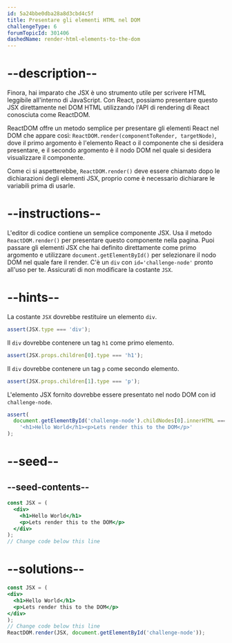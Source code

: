 ```yaml
---
id: 5a24bbe0dba28a8d3cbd4c5f
title: Presentare gli elementi HTML nel DOM
challengeType: 6
forumTopicId: 301406
dashedName: render-html-elements-to-the-dom
---
```


# --description--

Finora, hai imparato che JSX è uno strumento utile per scrivere HTML leggibile all'interno di JavaScript. Con React, possiamo presentare questo JSX direttamente nel DOM HTML utilizzando l'API di rendering di React conosciuta come ReactDOM.

ReactDOM offre un metodo semplice per presentare gli elementi React nel DOM che appare così: `ReactDOM.render(componentToRender, targetNode)`, dove il primo argomento è l'elemento React o il componente che si desidera presentare, e il secondo argomento è il nodo DOM nel quale si desidera visualizzare il componente.

Come ci si aspetterebbe, `ReactDOM.render()` deve essere chiamato dopo le dichiarazioni degli elementi JSX, proprio come è necessario dichiarare le variabili prima di usarle.

# --instructions--

L'editor di codice contiene un semplice componente JSX. Usa il metodo `ReactDOM.render()` per presentare questo componente nella pagina. Puoi passare gli elementi JSX che hai definito direttamente come primo argomento e utilizzare `document.getElementById()` per selezionare il nodo DOM nel quale fare il render. C'è un `div` con `id='challenge-node'` pronto all'uso per te. Assicurati di non modificare la costante `JSX`.

# --hints--

La costante `JSX` dovrebbe restituire un elemento `div`.

```js
assert(JSX.type === 'div');
```

Il `div` dovrebbe contenere un tag `h1` come primo elemento.

```js
assert(JSX.props.children[0].type === 'h1');
```

Il `div` dovrebbe contenere un tag `p` come secondo elemento.

```js
assert(JSX.props.children[1].type === 'p');
```

L'elemento JSX fornito dovrebbe essere presentato nel nodo DOM con id `challenge-node`.

```js
assert(
  document.getElementById('challenge-node').childNodes[0].innerHTML ===
    '<h1>Hello World</h1><p>Lets render this to the DOM</p>'
);
```

# --seed--

## --seed-contents--

```jsx
const JSX = (
  <div>
    <h1>Hello World</h1>
    <p>Lets render this to the DOM</p>
  </div>
);
// Change code below this line
```

# --solutions--

```jsx
const JSX = (
<div>
  <h1>Hello World</h1>
  <p>Lets render this to the DOM</p>
</div>
);
// Change code below this line
ReactDOM.render(JSX, document.getElementById('challenge-node'));
```
